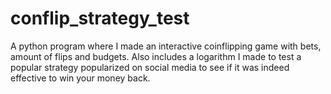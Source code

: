 # conflip_strategy_test
A python program where I made an interactive coinflipping game with bets, amount of flips and budgets. Also includes a logarithm I made to test a popular strategy popularized on social media to see if it was indeed effective to win your money back. 
